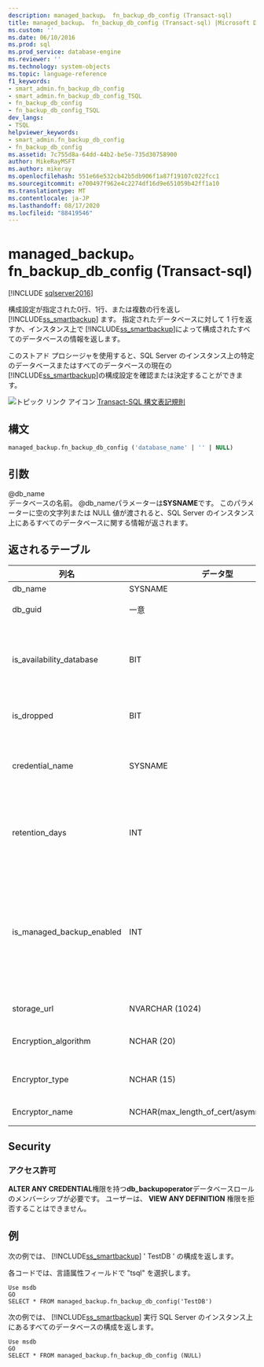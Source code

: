 ```yaml
---
description: managed_backup。 fn_backup_db_config (Transact-sql)
title: managed_backup。 fn_backup_db_config (Transact-sql) |Microsoft Docs
ms.custom: ''
ms.date: 06/10/2016
ms.prod: sql
ms.prod_service: database-engine
ms.reviewer: ''
ms.technology: system-objects
ms.topic: language-reference
f1_keywords:
- smart_admin.fn_backup_db_config
- smart_admin.fn_backup_db_config_TSQL
- fn_backup_db_config
- fn_backup_db_config_TSQL
dev_langs:
- TSQL
helpviewer_keywords:
- smart_admin.fn_backup_db_config
- fn_backup_db_config
ms.assetid: 7c755d8a-64dd-44b2-be5e-735d30758900
author: MikeRayMSFT
ms.author: mikeray
ms.openlocfilehash: 551e66e532cb42b5db906f1a87f19107c022fcc1
ms.sourcegitcommit: e700497f962e4c2274df16d9e651059b42ff1a10
ms.translationtype: MT
ms.contentlocale: ja-JP
ms.lasthandoff: 08/17/2020
ms.locfileid: "88419546"
---
```

# <a name="managed_backupfn_backup_db_config-transact-sql"></a>managed_backup。 fn_backup_db_config (Transact-sql)
[!INCLUDE [sqlserver2016](../../includes/applies-to-version/sqlserver2016.md)]

  構成設定が指定された0行、1行、または複数の行を返し [!INCLUDE[ss_smartbackup](../../includes/ss-smartbackup-md.md)] ます。 指定されたデータベースに対して 1 行を返すか、インスタンス上で [!INCLUDE[ss_smartbackup](../../includes/ss-smartbackup-md.md)]によって構成されたすべてのデータベースの情報を返します。  
  
 このストアド プロシージャを使用すると、SQL Server のインスタンス上の特定のデータベースまたはすべてのデータベースの現在の [!INCLUDE[ss_smartbackup](../../includes/ss-smartbackup-md.md)]の構成設定を確認または決定することができます。  
  
 ![トピック リンク アイコン](../../database-engine/configure-windows/media/topic-link.gif "トピック リンク アイコン") [Transact-SQL 構文表記規則](../../t-sql/language-elements/transact-sql-syntax-conventions-transact-sql.md)  
  
## <a name="syntax"></a>構文  
  
```sql  
managed_backup.fn_backup_db_config ('database_name' | '' | NULL)  
```  
  
##  <a name="arguments"></a><a name="Arguments"></a> 引数  
 @db_name  
 データベースの名前。 @db_nameパラメーターは**SYSNAME**です。 このパラメーターに空の文字列または NULL 値が渡されると、SQL Server のインスタンス上にあるすべてのデータベースに関する情報が返されます。  
  
## <a name="table-returned"></a>返されるテーブル  
  
|列名|データ型|説明|  
|-----------------|---------------|-----------------|  
|db_name|SYSNAME|データベース名。|  
|db_guid|一意|データベースを一意に識別する識別子。|  
|is_availability_database|BIT|データベースが可用性グループに参加しているかどうか。 値が1の場合は、データベースが可用性データベースであることを示し、それ以外の場合は0を示します。|  
|is_dropped|BIT|値1は、これが削除されたデータベースであることを示します。|  
|credential_name|SYSNAME|ストレージ アカウントへの認証に使用された SQL 資格情報の名前。 NULL 値は、SQL 資格情報が設定されていないことを示します。|  
|retention_days|INT|現在の保有期間 (日数)。 NULL 値は、 [!INCLUDE[ss_smartbackup](../../includes/ss-smartbackup-md.md)] このデータベースに対してが構成されていないことを示します。|  
|is_managed_backup_enabled|INT|[!INCLUDE[ss_smartbackup](../../includes/ss-smartbackup-md.md)]このデータベースに対してが現在有効になっているかどうかを示します。 値1は、が現在有効になっていることを示し、 [!INCLUDE[ss_smartbackup](../../includes/ss-smartbackup-md.md)] 値0は、 [!INCLUDE[ss_smartbackup](../../includes/ss-smartbackup-md.md)] がこのデータベースで無効になっていることを示します。|  
|storage_url|NVARCHAR (1024)|ストレージ アカウントの URL。|  
|Encryption_algorithm|NCHAR (20)|バックアップを暗号化するときに使用する現在の暗号化アルゴリズムを返します。|  
|Encryptor_type|NCHAR (15)|暗号化機能の設定 (証明書または非対称キー) を返します。|  
|Encryptor_name|NCHAR(max_length_of_cert/asymm_key_name)|証明書または非対称キーの名前。|  
  
## <a name="security"></a>Security  
  
### <a name="permissions"></a>アクセス許可  
 **ALTER ANY CREDENTIAL**権限を持つ**db_backupoperator**データベースロールのメンバーシップが必要です。 ユーザーは、 **VIEW ANY DEFINITION** 権限を拒否することはできません。  
  
## <a name="examples"></a>例  
 次の例では、 [!INCLUDE[ss_smartbackup](../../includes/ss-smartbackup-md.md)] ' TestDB ' の構成を返します。  
  
 各コードでは、言語属性フィールドで "tsql" を選択します。  
  
```  
Use msdb  
GO  
SELECT * FROM managed_backup.fn_backup_db_config('TestDB')  
```  
  
 次の例では、 [!INCLUDE[ss_smartbackup](../../includes/ss-smartbackup-md.md)] 実行 SQL Server のインスタンス上にあるすべてのデータベースの構成を返します。  
  
```  
Use msdb  
GO  
SELECT * FROM managed_backup.fn_backup_db_config (NULL)  
```  
  
  
